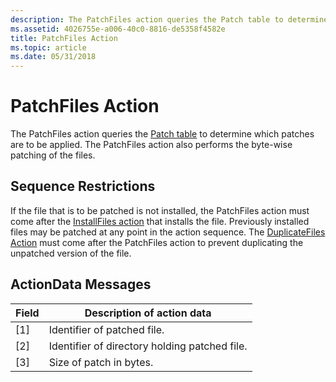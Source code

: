 ```yaml
---
description: The PatchFiles action queries the Patch table to determine which patches are to be applied. The PatchFiles action also performs the byte-wise patching of the files.
ms.assetid: 4026755e-a006-40c0-8816-de5358f4582e
title: PatchFiles Action
ms.topic: article
ms.date: 05/31/2018
---
```


# PatchFiles Action

The PatchFiles action queries the [Patch table](patch-table.md) to determine which patches are to be applied. The PatchFiles action also performs the byte-wise patching of the files.

## Sequence Restrictions

If the file that is to be patched is not installed, the PatchFiles action must come after the [InstallFiles action](installfiles-action.md) that installs the file. Previously installed files may be patched at any point in the action sequence. The [DuplicateFiles Action](duplicatefiles-action.md) must come after the PatchFiles action to prevent duplicating the unpatched version of the file.

## ActionData Messages



| Field | Description of action data                    |
|-------|-----------------------------------------------|
| \[1\] | Identifier of patched file.                   |
| \[2\] | Identifier of directory holding patched file. |
| \[3\] | Size of patch in bytes.                       |



 

 

 




